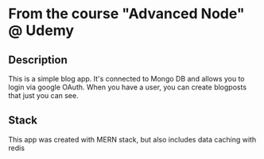 # From the course "Advanced Node" @ Udemy

## Description
This is a simple blog app. It's connected to Mongo DB and allows you to login via google OAuth. When you have a user, you can create blogposts that just you can see. 

## Stack
This app was created with MERN stack, but also includes data caching with redis

